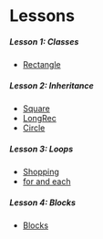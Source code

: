 Lessons
=======

##### Lesson 1: Classes
* [Rectangle](rectangle.rb)

##### Lesson 2: Inheritance
* [Square](square.rb)
* [LongRec](long_rec.rb)
* [Circle](circle.rb)

##### Lesson 3: Loops
* [Shopping](shopping.rb)
* [for and each](for_and_each.rb)

##### Lesson 4: Blocks
* [Blocks](blocks.rb)
